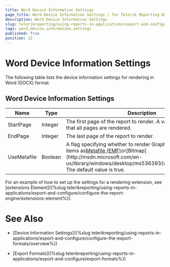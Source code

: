 ```yaml
---
title: Word Device Information Settings
page_title: Word Device Information Settings | for Telerik Reporting Documentation
description: Word Device Information Settings
slug: telerikreporting/using-reports-in-applications/export-and-configure/configure-the-export-formats/word-device-information-settings
tags: word,device,information,settings
published: True
position: 12
---
```


# Word Device Information Settings



The following table lists the device information settings for rendering in Word (DOCX) format.

## Word Device Information Settings




| Name | Type | Description |
| ------ | ------ | ------ |
|StartPage|Integer|The first page of the report to render. A value of __0__ indicates that all pages are rendered.|
|EndPage|Integer|The last page of the report to render.|
|UseMetafile|Boolean|A flag specifying whether to render Graph, Map and Barcode items as[Metafile (EMF)](http://msdn.microsoft.com/en-us/library/windows/desktop/ms536391(v=vs.85).aspx)or[Bitmap](http://msdn.microsoft.com/en-us/library/windows/desktop/ms536393(v=vs.85).aspx)images. The default value is true.|

For an example of how to set up the settings for a rendering extension, see [extensions Element]({%slug telerikreporting/using-reports-in-applications/export-and-configure/configure-the-report-engine/extensions-element%}).
        

# See Also

 * [Device Information Settings]({%slug telerikreporting/using-reports-in-applications/export-and-configure/configure-the-export-formats/overview%})

 * [Export Formats]({%slug telerikreporting/using-reports-in-applications/export-and-configure/export-formats%})
